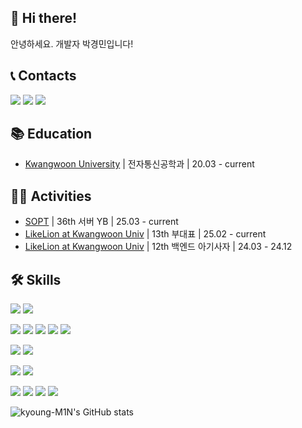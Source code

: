 ## 👋 Hi there!

안녕하세요. 개발자 박경민입니다!



## 📞 Contacts

<a href="https://instagram.com/kyong_m1n"><img src="http://img.shields.io/badge/-Instagram-FF0069?style=flat&logo=Instagram&link=https://instagram.com/kyong_m1n/"/></a>   <a href="mailto:park48664866@gmail.com"><img src="http://img.shields.io/badge/-Gmail-EA4335?style=flat&logo=Gmail&logoColor=white&link=mailto:park48664866@gmail.com"/></a>   <a href="https://studylog.kym1n.com/"><img src="http://img.shields.io/badge/-GithubPage-222222?style=flat&logo=GithubPages&link=https://studylog.kym1n.com/"/></a>


## 📚 Education

 - [Kwangwoon University](https://www.kw.ac.kr/ko/) | 전자통신공학과 | 20.03 - current



## 🏃‍➡️ Activities

 - [SOPT](https://www.sopt.org/) | 36th 서버 YB | 25.03 - current
 - [LikeLion at Kwangwoon Univ](https://likelion.university/) | 13th 부대표 | 25.02 - current
 - [LikeLion at Kwangwoon Univ](https://likelion.university/) | 12th 백엔드 아기사자 | 24.03 - 24.12



## 🛠️ Skills

<img src="https://img.shields.io/badge/Git-F05032?style=flat&logo=Git&logoColor=white"/> <img src="https://img.shields.io/badge/Github-222222?style=flat&logo=Github&logoColor=white"/>

<img src="https://img.shields.io/badge/Dart-0175C2?style=flat&logo=Dart&logoColor=white"/> <img src="https://img.shields.io/badge/Flutter-02569B?style=flat&logo=Flutter&logoColor=white"/> <img src="https://img.shields.io/badge/Java-007396?style=flat&logo=coffeescript&logoColor=white"/> <img src="https://img.shields.io/badge/Spring-6DB33F?style=flat&logo=Spring&logoColor=white"/> <img src="https://img.shields.io/badge/Python-3776AB?style=flat&logo=Python&logoColor=white"/> 

<img src="https://img.shields.io/badge/MySQL-4479A1?style=flat&logo=MySQL&logoColor=white"/> <img src="https://img.shields.io/badge/Redis-FF4438?style=flat&logo=Redis&logoColor=white"/> 

<img src="https://img.shields.io/badge/Docker-2496ED?style=flat&logo=Docker&logoColor=white"/> <img src="https://img.shields.io/badge/RabbitMQ-FF6600?style=flat&logo=RabbitMQ&logoColor=white"/> 

<img src="https://img.shields.io/badge/Github Actions-2088FF?style=flat&logo=githubactions&logoColor=white"/> <img src="https://img.shields.io/badge/AWS EC2-FF9900?style=flat&logo=amazonec2&logoColor=white"/> <img src="https://img.shields.io/badge/AWS RDS-527FFF?style=flat&logo=amazonrds&logoColor=white"/> <img src="https://img.shields.io/badge/AWS S3-569A31?style=flat&logo=amazons3&logoColor=white"/>

<!--
<img src="https://img.shields.io/badge/Markdown-000000?style=flat&logo=Markdown&logoColor=white"/> <img src="https://img.shields.io/badge/Notion-000000?style=flat&logo=Notion&logoColor=white"/> <img src="https://img.shields.io/badge/Jira-0052CC?style=flat&logo=Jira&logoColor=white"/> <img src="https://img.shields.io/badge/Confluence-172B4D?style=flat&logo=Confluence&logoColor=white"/>

<img src="https://img.shields.io/badge/Visual_Studio_Code-007ACC?style=flat&logo=Visualstudiocode&logoColor=white"/> <img src="https://img.shields.io/badge/Android_Stidio-3DDC84?style=flat&logo=Androidstudio&logoColor=white"/> <img src="https://img.shields.io/badge/IntelliJ_IDEA-000000?style=flat&logo=Intellijidea&logoColor=white"/>-->




![kyoung-M1N's GitHub stats](https://github-readme-stats.vercel.app/api?username=kyoung-M1N&show_icons=true)
<!--[![Top Langs](https://github-readme-stats.vercel.app/api/top-langs/?username=Kyoung-M1N&exclude_repo=kyoung-M1N.github.io&layout=compact)](https://github.com/Kyoung-M1N/github-readme-stats)-->    

<!--
**Kyoung-M1N/Kyoung-M1N** is a ✨ _special_ ✨ repository because its `README.md` (this file) appears on your GitHub profile.

Here are some ideas to get you started:

- 🔭 I’m currently working on ...
- 🌱 I’m currently learning ...
- 👯 I’m looking to collaborate on ...
- 🤔 I’m looking for help with ...
- 💬 Ask me about ...
- 📫 How to reach me: ...
- 😄 Pronouns: ...
- ⚡ Fun fact: ...
-->
